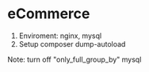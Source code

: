 # eCommerce
1. Enviroment: nginx, mysql
2. Setup
  composer dump-autoload

Note:
  turn off "only_full_group_by" mysql
